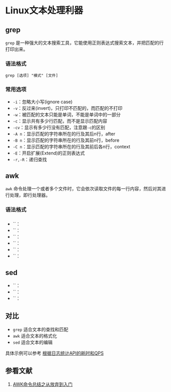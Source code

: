 # Linux文本处理利器

## grep
`grep` 是一种强大的文本搜索工具，它能使用正则表达式搜索文本，并把匹配的行打印出来。

### 语法格式
`grep [选项] "模式" [文件]`

### 常用选项
- `-i`：忽略大小写(ignore case)
- `-v`：反过来(invert)，只打印不匹配的，而匹配的不打印
- `-w`：被匹配的文本只能是单词，不能是单词中的一部分
- `-c`：显示共有多少行匹配，而不是显示匹配内容
- `-cv`：显示有多少行没有匹配，注意跟`-c`的区别
- `-A n`：显示匹配的字符串所在的行及其后n行，after
- `-B n`：显示匹配的字符串所在的行及其前n行，before
- `-C n`：显示匹配的字符串所在的行及其前后各n行，context
- `-E`：开启扩展(Extend)的正则表达式
- `-r,-R`：递归查找

## awk
`awk` 命令处理一个或者多个文件时，它会依次读取文件的每一行内容，然后对其进行处理，即行处理器。

### 语法格式

### 
- ``：
- ``：
- ``：
- ``：
- ``：
- ``：




## sed

- ``：
- ``：
- ``：


## 对比
- `grep` 适合文本的查找和匹配
- `awk` 适合文本的格式化
- `sed` 适合文本的编辑

具体示例可以参考 [根据日志统计API的耗时和QPS](./01-api-qps-latency.md)

## 参看文献
1. [AWK命令总结之从放弃到入门](http://www.zsythink.net/archives/tag/awk)